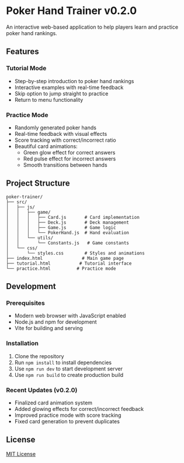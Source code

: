 # Poker Hand Trainer v0.2.0

An interactive web-based application to help players learn and practice poker hand rankings.

## Features

### Tutorial Mode
- Step-by-step introduction to poker hand rankings
- Interactive examples with real-time feedback
- Skip option to jump straight to practice
- Return to menu functionality

### Practice Mode
- Randomly generated poker hands
- Real-time feedback with visual effects
- Score tracking with correct/incorrect ratio
- Beautiful card animations:
  - Green glow effect for correct answers
  - Red pulse effect for incorrect answers
  - Smooth transitions between hands

## Project Structure

```
poker-trainer/
├── src/
│   ├── js/
│   │   ├── game/
│   │   │   ├── Card.js       # Card implementation
│   │   │   ├── Deck.js       # Deck management
│   │   │   ├── Game.js       # Game logic
│   │   │   └── PokerHand.js  # Hand evaluation
│   │   └── utils/
│   │       └── Constants.js   # Game constants
│   └── css/
│       └── styles.css        # Styles and animations
├── index.html               # Main game page
├── tutorial.html           # Tutorial interface
└── practice.html          # Practice mode
```

## Development

### Prerequisites
- Modern web browser with JavaScript enabled
- Node.js and npm for development
- Vite for building and serving

### Installation
1. Clone the repository
2. Run `npm install` to install dependencies
3. Use `npm run dev` to start development server
4. Use `npm run build` to create production build

### Recent Updates (v0.2.0)
- Finalized card animation system
- Added glowing effects for correct/incorrect feedback
- Improved practice mode with score tracking
- Fixed card generation to prevent duplicates

## License

[MIT License](LICENSE)

